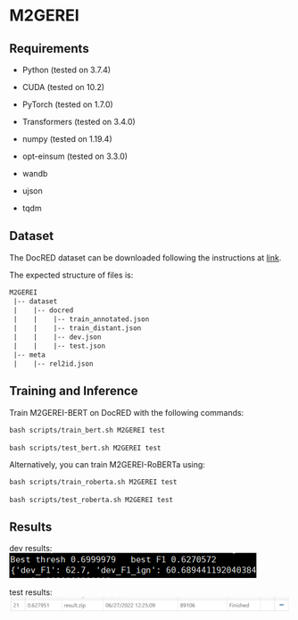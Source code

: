# M2GEREI

## Requirements

- Python (tested on 3.7.4)

- CUDA (tested on 10.2)

- PyTorch (tested on 1.7.0)

- Transformers (tested on 3.4.0)

- numpy (tested on 1.19.4)

- opt-einsum (tested on 3.3.0)

- wandb

- ujson

- tqdm


## Dataset
The DocRED dataset can be downloaded following the instructions at  [link](https://drive.google.com/drive/folders/1owp7ZRbrMl_s1ljIh6AvnmniLJSliV6h).

The expected structure of files is:
```
M2GEREI
 |-- dataset
 |    |-- docred
 |    |    |-- train_annotated.json        
 |    |    |-- train_distant.json
 |    |    |-- dev.json
 |    |    |-- test.json
 |-- meta
 |    |-- rel2id.json

```
 ## Training and Inference
 
 Train M2GEREI-BERT on DocRED with the following commands:
``` 
bash scripts/train_bert.sh M2GEREI test 

bash scripts/test_bert.sh M2GEREI test 
``` 
Alternatively, you can train M2GEREI-RoBERTa using:

``` 
bash scripts/train_roberta.sh M2GEREI test 

bash scripts/test_roberta.sh M2GEREI test 
``` 
## Results
dev results: ![](https://github.com/jiahe7ay/M2GEREI/blob/main/results_image/M2base_dev.png)

test results: ![](https://github.com/jiahe7ay/M2GEREI/blob/main/results_image/M2_TEST.png)
